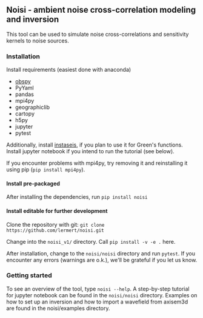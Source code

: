 ## Noisi - ambient noise cross-correlation modeling and inversion

This tool can be used to simulate noise cross-correlations and sensitivity kernels to noise sources.

### Installation

Install requirements (easiest done with anaconda)
- [obspy](https://docs.obspy.org/)
- PyYaml
- pandas
- mpi4py
- geographiclib
- cartopy
- h5py
- jupyter
- pytest

Additionally, install [instaseis](http://instaseis.net/), if you plan to use it for Green's functions.
Install jupyter notebook if you intend to run the tutorial (see below).

If you encounter problems with mpi4py, try removing it and reinstalling it using pip (`pip install mpi4py`).

#### Install pre-packaged
After installing the dependencies, run 
`pip install noisi`

#### Install editable for further development
Clone the repository with git:
`git clone https://github.com/lermert/noisi.git`

Change into the `noisi_v1/` directory. Call `pip install -v -e .` here.

After installation, change to the `noisi/noisi` directory and run `pytest`. If you encounter any errors (warnings are o.k.), we'll be grateful if you let us know. 

### Getting started
To see an overview of the tool, type `noisi --help`.
A step-by-step tutorial for jupyter notebook can be found in the `noisi/noisi` directory.
Examples on how to set up an inversion and how to import a wavefield from axisem3d are found in the noisi/examples directory.


